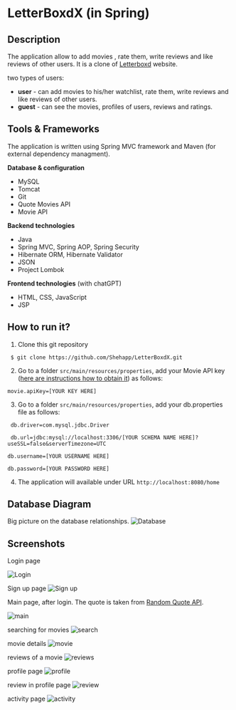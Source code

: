 # LetterBoxdX (in Spring)


## Description

The application allow to add movies , rate them, write reviews and like reviews of other users. It is a clone of [Letterboxd](https://letterboxd.com/) website.

two types of users:
* **user** - can add movies to his/her watchlist, rate them, write reviews and like reviews of other users.
* **guest** - can see the movies, profiles of users, reviews and ratings.


## Tools & Frameworks

The application is written using Spring MVC framework and Maven (for external dependency managment).

**Database & configuration**
* MySQL
* Tomcat
* Git
* Quote Movies API
* Movie API

**Backend technologies**
* Java
* Spring MVC, Spring AOP, Spring Security
* Hibernate ORM, Hibernate Validator
* JSON
* Project Lombok

**Frontend technologies** (with chatGPT)
* HTML, CSS, JavaScript
* JSP

## How to run it?


1. Clone this git repository

` $ git clone https://github.com/Shehapp/LetterBoxdX.git`


2. Go to a folder `src/main/resources/properties`, add your Movie API key ([here are instructions how to obtain it](https://collectapi.com/api/imdb/imdb-api)) as follows:

` movie.apiKey=[YOUR KEY HERE] `

3. Go to a folder `src/main/resources/properties`, add your db.properties file as follows:

`  db.driver=com.mysql.jdbc.Driver `

  ` db.url=jdbc:mysql://localhost:3306/[YOUR SCHEMA NAME HERE]?useSSL=false&serverTimezone=UTC`
  
   `db.username=[YOUR USERNAME HERE]`
   
   `db.password=[YOUR PASSWORD HERE]`

4. The application will available under URL `http://localhost:8080/home`

## Database Diagram

Big picture on the database relationships.
![Database](img/database.jpg)

## Screenshots

Login page

![Login](img/login.png)

Sign up page
![Sign up](img/register.png)

Main page, after login. The quote is taken from [Random Quote API](https://api.breakingbadquotes.xyz/v1/quotes/1).

![main](img/home.png)

searching for movies
![search](img/search.png)

movie details
![movie](img/movie.png)

reviews of a movie
![reviews](img/movie2.png)

profile page
![profile](img/profile.png)

review in profile page
![review](img/profile2.png)

activity page
![activity](img/profile3.png)
